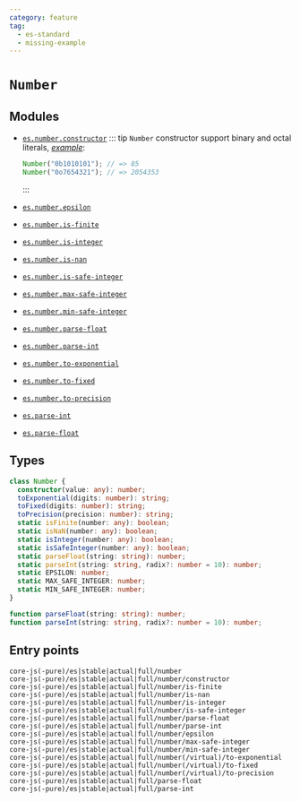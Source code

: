 ```yaml
---
category: feature
tag:
  - es-standard
  - missing-example
---
```


# `Number`

## Modules

- [`es.number.constructor`](https://github.com/zloirock/core-js/blob/master/packages/core-js/modules/es.number.constructor.js)
  ::: tip
  `Number` constructor support binary and octal literals, [_example_](https://goo.gl/jRd6b3):

  ```js
  Number("0b1010101"); // => 85
  Number("0o7654321"); // => 2054353
  ```

  :::

- [`es.number.epsilon`](https://github.com/zloirock/core-js/blob/master/packages/core-js/modules/es.number.epsilon.js)
- [`es.number.is-finite`](https://github.com/zloirock/core-js/blob/master/packages/core-js/modules/es.number.is-finite.js)
- [`es.number.is-integer`](https://github.com/zloirock/core-js/blob/master/packages/core-js/modules/es.number.is-integer.js)
- [`es.number.is-nan`](https://github.com/zloirock/core-js/blob/master/packages/core-js/modules/es.number.is-nan.js)
- [`es.number.is-safe-integer`](https://github.com/zloirock/core-js/blob/master/packages/core-js/modules/es.number.is-safe-integer.js)
- [`es.number.max-safe-integer`](https://github.com/zloirock/core-js/blob/master/packages/core-js/modules/es.number.max-safe-integer.js)
- [`es.number.min-safe-integer`](https://github.com/zloirock/core-js/blob/master/packages/core-js/modules/es.number.min-safe-integer.js)
- [`es.number.parse-float`](https://github.com/zloirock/core-js/blob/master/packages/core-js/modules/es.number.parse-float.js)
- [`es.number.parse-int`](https://github.com/zloirock/core-js/blob/master/packages/core-js/modules/es.number.parse-int.js)
- [`es.number.to-exponential`](https://github.com/zloirock/core-js/blob/master/packages/core-js/modules/es.number.to-exponential.js)
- [`es.number.to-fixed`](https://github.com/zloirock/core-js/blob/master/packages/core-js/modules/es.number.to-fixed.js)
- [`es.number.to-precision`](https://github.com/zloirock/core-js/blob/master/packages/core-js/modules/es.number.to-precision.js)
- [`es.parse-int`](https://github.com/zloirock/core-js/blob/master/packages/core-js/modules/es.parse-int.js)
- [`es.parse-float`](https://github.com/zloirock/core-js/blob/master/packages/core-js/modules/es.parse-float.js)

## Types

```ts
class Number {
  constructor(value: any): number;
  toExponential(digits: number): string;
  toFixed(digits: number): string;
  toPrecision(precision: number): string;
  static isFinite(number: any): boolean;
  static isNaN(number: any): boolean;
  static isInteger(number: any): boolean;
  static isSafeInteger(number: any): boolean;
  static parseFloat(string: string): number;
  static parseInt(string: string, radix?: number = 10): number;
  static EPSILON: number;
  static MAX_SAFE_INTEGER: number;
  static MIN_SAFE_INTEGER: number;
}

function parseFloat(string: string): number;
function parseInt(string: string, radix?: number = 10): number;
```

## Entry points

```
core-js(-pure)/es|stable|actual|full/number
core-js(-pure)/es|stable|actual|full/number/constructor
core-js(-pure)/es|stable|actual|full/number/is-finite
core-js(-pure)/es|stable|actual|full/number/is-nan
core-js(-pure)/es|stable|actual|full/number/is-integer
core-js(-pure)/es|stable|actual|full/number/is-safe-integer
core-js(-pure)/es|stable|actual|full/number/parse-float
core-js(-pure)/es|stable|actual|full/number/parse-int
core-js(-pure)/es|stable|actual|full/number/epsilon
core-js(-pure)/es|stable|actual|full/number/max-safe-integer
core-js(-pure)/es|stable|actual|full/number/min-safe-integer
core-js(-pure)/es|stable|actual|full/number(/virtual)/to-exponential
core-js(-pure)/es|stable|actual|full/number(/virtual)/to-fixed
core-js(-pure)/es|stable|actual|full/number(/virtual)/to-precision
core-js(-pure)/es|stable|actual|full/parse-float
core-js(-pure)/es|stable|actual|full/parse-int
```
